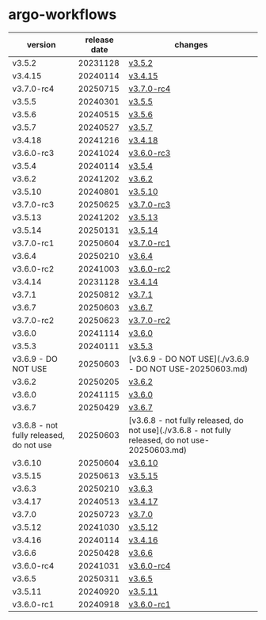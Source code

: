 # argo-workflows	


|version|release date|changes|
|---|---|---|
|v3.5.2|20231128|[v3.5.2](./v3.5.2-20231128.md)|
|v3.4.15|20240114|[v3.4.15](./v3.4.15-20240114.md)|
|v3.7.0-rc4|20250715|[v3.7.0-rc4](./v3.7.0-rc4-20250715.md)|
|v3.5.5|20240301|[v3.5.5](./v3.5.5-20240301.md)|
|v3.5.6|20240515|[v3.5.6](./v3.5.6-20240515.md)|
|v3.5.7|20240527|[v3.5.7](./v3.5.7-20240527.md)|
|v3.4.18|20241216|[v3.4.18](./v3.4.18-20241216.md)|
|v3.6.0-rc3|20241024|[v3.6.0-rc3](./v3.6.0-rc3-20241024.md)|
|v3.5.4|20240114|[v3.5.4](./v3.5.4-20240114.md)|
|v3.6.2|20241202|[v3.6.2](./v3.6.2-20241202.md)|
|v3.5.10|20240801|[v3.5.10](./v3.5.10-20240801.md)|
|v3.7.0-rc3|20250625|[v3.7.0-rc3](./v3.7.0-rc3-20250625.md)|
|v3.5.13|20241202|[v3.5.13](./v3.5.13-20241202.md)|
|v3.5.14|20250131|[v3.5.14](./v3.5.14-20250131.md)|
|v3.7.0-rc1|20250604|[v3.7.0-rc1](./v3.7.0-rc1-20250604.md)|
|v3.6.4|20250210|[v3.6.4](./v3.6.4-20250210.md)|
|v3.6.0-rc2|20241003|[v3.6.0-rc2](./v3.6.0-rc2-20241003.md)|
|v3.4.14|20231128|[v3.4.14](./v3.4.14-20231128.md)|
|v3.7.1|20250812|[v3.7.1](./v3.7.1-20250812.md)|
|v3.6.7|20250603|[v3.6.7](./v3.6.7-20250603.md)|
|v3.7.0-rc2|20250623|[v3.7.0-rc2](./v3.7.0-rc2-20250623.md)|
|v3.6.0|20241114|[v3.6.0](./v3.6.0-20241114.md)|
|v3.5.3|20240111|[v3.5.3](./v3.5.3-20240111.md)|
|v3.6.9 - DO NOT USE|20250603|[v3.6.9 - DO NOT USE](./v3.6.9 - DO NOT USE-20250603.md)|
|v3.6.2|20250205|[v3.6.2](./v3.6.2-20250205.md)|
|v3.6.0|20241115|[v3.6.0](./v3.6.0-20241115.md)|
|v3.6.7|20250429|[v3.6.7](./v3.6.7-20250429.md)|
|v3.6.8 - not fully released, do not use|20250603|[v3.6.8 - not fully released, do not use](./v3.6.8 - not fully released, do not use-20250603.md)|
|v3.6.10|20250604|[v3.6.10](./v3.6.10-20250604.md)|
|v3.5.15|20250613|[v3.5.15](./v3.5.15-20250613.md)|
|v3.6.3|20250210|[v3.6.3](./v3.6.3-20250210.md)|
|v3.4.17|20240513|[v3.4.17](./v3.4.17-20240513.md)|
|v3.7.0|20250723|[v3.7.0](./v3.7.0-20250723.md)|
|v3.5.12|20241030|[v3.5.12](./v3.5.12-20241030.md)|
|v3.4.16|20240114|[v3.4.16](./v3.4.16-20240114.md)|
|v3.6.6|20250428|[v3.6.6](./v3.6.6-20250428.md)|
|v3.6.0-rc4|20241031|[v3.6.0-rc4](./v3.6.0-rc4-20241031.md)|
|v3.6.5|20250311|[v3.6.5](./v3.6.5-20250311.md)|
|v3.5.11|20240920|[v3.5.11](./v3.5.11-20240920.md)|
|v3.6.0-rc1|20240918|[v3.6.0-rc1](./v3.6.0-rc1-20240918.md)|
